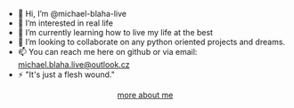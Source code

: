 - 👋 Hi, I’m @michael-blaha-live
- 👀 I’m interested in real life
- 🌱 I’m currently learning how to live my life at the best
- 💞️ I’m looking to collaborate on any python oriented projects and dreams.
- 📫 You can reach me here on github or via email: michael.blaha.live@outlook.cz
- ⚡ "It's just a flesh wound."
<p style="text-align:center"><a href="https://michael-blaha-live.github.io/">more about me</a></p>
<!---
michael-blaha-live/michael-blaha-live is a ✨ special ✨ repository because its `README.md` (this file) appears on your GitHub profile.
You can click the Preview link to take a look at your changes.
--->
